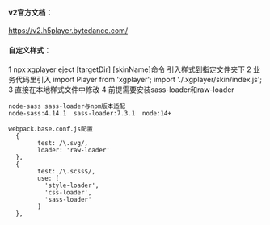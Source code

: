 #### v2官方文档：
https://v2.h5player.bytedance.com/

#### 自定义样式：
1 npx xgplayer eject [targetDir] [skinName]命令 引入样式到指定文件夹下
2 业务代码里引入
import Player from 'xgplayer';
import './.xgplayer/skin/index.js';
3 直接在本地样式文件中修改
4 前提需要安装sass-loader和raw-loader
```
node-sass sass-loader与npm版本适配
node-sass:4.14.1  sass-loader:7.3.1  node:14+

webpack.base.conf.js配置
  {
        test: /\.svg/,
        loader: 'raw-loader'
  },
  {
        test: /\.scss$/,
        use: [
          'style-loader',
          'css-loader',
          'sass-loader'
        ]
  },
```